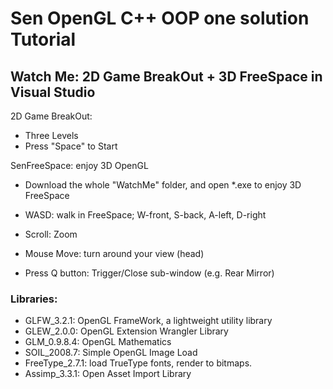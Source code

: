 # Sen OpenGL C++ OOP one solution Tutorial

## Watch Me: 2D Game BreakOut + 3D FreeSpace in Visual Studio

2D Game BreakOut:
* Three Levels
* Press "Space" to Start


SenFreeSpace: enjoy 3D OpenGL
* Download the whole "WatchMe" folder, and open *.exe to enjoy 3D FreeSpace

* WASD: walk in FreeSpace; W-front, S-back, A-left, D-right
* Scroll: Zoom
* Mouse Move: turn around your view (head)
* Press Q button: Trigger/Close sub-window (e.g. Rear Mirror)


### Libraries:
* GLFW_3.2.1: OpenGL FrameWork, a lightweight utility library
* GLEW_2.0.0: OpenGL Extension Wrangler Library 
* GLM_0.9.8.4: OpenGL Mathematics
* SOIL_2008.7: Simple OpenGL Image Load
* FreeType_2.7.1: load TrueType fonts, render to bitmaps.
* Assimp_3.3.1: Open Asset Import Library
